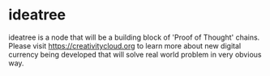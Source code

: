 # ideatree
ideatree is a node that will be a building block of 'Proof of Thought' chains. Please visit https://creativitycloud.org to learn more about new digital currency being developed that will solve real world problem in very obvious way.
